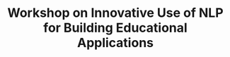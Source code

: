 ---
title: Workshop on Innovative Use of NLP for Building Educational Applications
permalink: /bea/current
redirect_to: /bea/2023
---